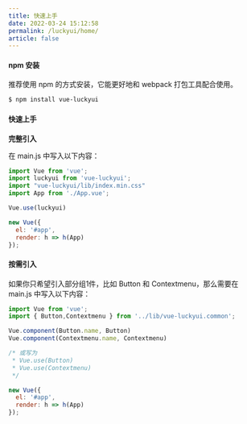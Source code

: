 ```yaml
---
title: 快速上手
date: 2022-03-24 15:12:58
permalink: /luckyui/home/
article: false
---
```


#### npm 安装

推荐使用 npm 的方式安装，它能更好地和 webpack 打包工具配合使用。

```sh
$ npm install vue-luckyui
```

#### 快速上手
**完整引入**

在 main.js 中写入以下内容：

```js
import Vue from 'vue';
import luckyui from 'vue-luckyui';
import "vue-luckyui/lib/index.min.css"
import App from './App.vue';

Vue.use(luckyui)

new Vue({
  el: '#app',
  render: h => h(App)
});
```

#### 按需引入

如果你只希望引入部分组1件，比如 Button 和 Contextmenu，那么需要在 main.js 中写入以下内容：

```js
import Vue from 'vue';
import { Button,Contextmenu } from '../lib/vue-luckyui.common';

Vue.component(Button.name, Button)
Vue.component(Contextmenu.name, Contextmenu)

/* 或写为
 * Vue.use(Button)
 * Vue.use(Contextmenu)
 */

new Vue({
  el: '#app',
  render: h => h(App)
});
```